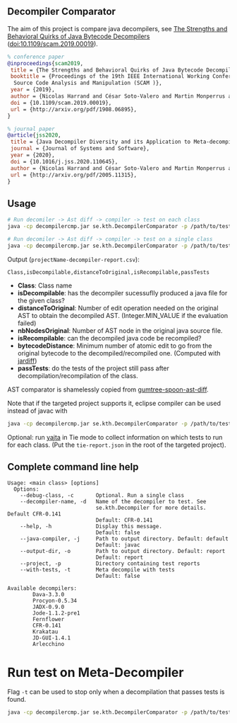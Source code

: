 ## Decompiler Comparator

The aim of this project is compare java decompilers, see [The Strengths and Behavioral Quirks of Java Bytecode Decompilers](http://arxiv.org/pdf/1908.06895) ([doi:10.1109/scam.2019.00019](https://doi.org/10.1109/scam.2019.00019)).


```bibtex
% conference paper
@inproceedings{scam2019,
 title = {The Strengths and Behavioral Quirks of Java Bytecode Decompilers},
 booktitle = {Proceedings of the 19th IEEE International Working Conference on
  Source Code Analysis and Manipulation (SCAM )},
 year = {2019},
 author = {Nicolas Harrand and César Soto-Valero and Martin Monperrus and Benoit Baudry},
 doi = {10.1109/scam.2019.00019},
 url = {http://arxiv.org/pdf/1908.06895},
}

% journal paper
@article{jss2020,
 title = {Java Decompiler Diversity and its Application to Meta-decompilation},
 journal = {Journal of Systems and Software},
 year = {2020},
 doi = {10.1016/j.jss.2020.110645},
 author = {Nicolas Harrand and César Soto-Valero and Martin Monperrus and Benoit Baudry},
 url = {http://arxiv.org/pdf/2005.11315},
}

```

## Usage

```bash
# Run decomiler -> Ast diff -> compiler -> test on each class
java -cp decompilercmp.jar se.kth.DecompilerComparator -p /path/to/test/project -d DecompilerName

# Run decomiler -> Ast diff -> compiler -> test on a single class
java -cp decompilercmp.jar se.kth.DecompilerComparator -p /path/to/test/project -d DecompilerName -c org/mypackage/MyClass
```

Output (`projectName-decompiler-report.csv`):

```csv
Class,isDecompilable,distanceToOriginal,isRecompilable,passTests
```

 * **Class**: Class name
 * **isDecompilable**: has the decompiler sucessuflly produced a java file for the given class?
 * **distanceToOriginal**: Number of edit operation needed on the original AST to obtain the decompiled AST. (Integer.MIN_VALUE if the evaluation failed)
 * **nbNodesOriginal**: Number of AST node in the original java source file.
 * **isRecompilable**: can the decompiled java code be recompiled?
 * **bytecodeDistance**: Minimum number of atomic edit to go from the original bytecode to the decompiled/recompiled one. (Computed with [jardiff](https://github.com/scala/jardiff))
 * **passTests**: do the tests of the project still pass after decompilation/recompilation of the class.


AST comparator is shamelessly copied from [gumtree-spoon-ast-diff](https://github.com/SpoonLabs/gumtree-spoon-ast-diff).

Note that if the targeted project supports it, eclipse compiler can be used instead of javac with

```bash
java -cp decompilercmp.jar se.kth.DecompilerComparator -p /path/to/test/project -d DecompilerName -j eclipse
```

Optional: run [yajta](https://github.com/castor-software/yajta) in Tie mode to collect information on which tests to run for each class. (Put the `tie-report.json` in the root of the targeted project).


## Complete command line help

```
Usage: <main class> [options]
  Options:
    --debug-class, -c       Optional. Run a single class
    --decompiler-name, -d   Name of the decompiler to test. See
                            se.kth.Decompiler for more details. Default CFR-0.141
                            Default: CFR-0.141
    --help, -h              Display this message.
                            Default: false
    --java-compiler, -j     Path to output directory. Default: default
                            Default: javac
    --output-dir, -o        Path to output directory. Default: report
                            Default: report
    --project, -p           Directory containing test reports
    --with-tests, -t        Meta decompile with tests
                            Default: false

Available decompilers: 
		Dava-3.3.0
		Procyon-0.5.34
		JADX-0.9.0
		Jode-1.1.2-pre1
		Fernflower
		CFR-0.141
		Krakatau
		JD-GUI-1.4.1
		Arlecchino

```

# Run test on Meta-Decompiler

Flag `-t` can be used to stop only when a decompilation that passes tests is found.

```bash
java -cp decompilercmp.jar se.kth.DecompilerComparator -p /path/to/test/project -d Meta -j eclipse [-t]
```

